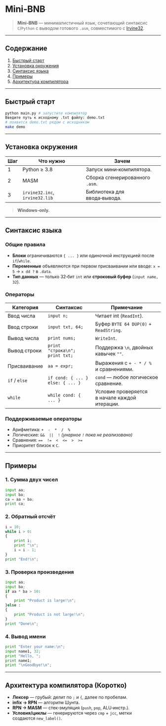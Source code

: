 # Mini‑BNB

> **Mini‑BNB** — минималистичный язык, сочетающий синтаксис `C`/`Python` с выводом готового `.asm`, совместимого с [Irvine32](https://www.kipirvine.com/asm/Irvine/).

---

## Содержание

1. [Быстрый старт](#Быстрый-старт)
2. [Установка окружения](#Установка-окружения)
3. [Синтаксис языка](#Синтаксис-языка)
4. [Примеры](#Примеры)
5. [Архитектура компилятора](#Архитектура-компилятора)


---

## Быстрый старт

```bash
python main.py # запустите компилятор
Введите путь к исходному .txt файлу: demo.txt
# появится demo.txt рядом с исходником
make demo
```

---

## Установка окружения

| Шаг | Что нужно                      | Зачем                                                                     |
| --- | ------------------------------ | ------------------------------------------------------------------------- |
| 1   | Python ≥ 3.8                   | Запуск мини‑компилятора.                                                  |
| 2   | MASM     | Сборка сгенерированного `.asm`.                                           |
| 3   | `irvine32.inc`, `irvine32.lib` | Библиотека для ввода‑вывода.  |

> **Windows‑only.**

---

## Синтаксис языка

### Общие правила

* **Блоки** ограничиваются `{ ... }` или одиночной инструкцией после `if`/`while`.
* **Переменные** объявляются при первом присваивании или вводе: `x = 5` → `x dd ?` в `.data`.
* **Тип данных** — только 32‑бит `int` или **строковый буфер** (`input name, 32`).

### Операторы

| Категория     | Синтаксис                           | Примечание                                    |
| ------------- | ----------------------------------- | --------------------------------------------- |
| Ввод числа    | `input n;`                          | Читает int (`ReadInt`).                       |
| Ввод строки   | `input txt, 64;`                    | Буфер `BYTE 64 DUP(0)` + `ReadString`.        |
| Вывод числа   | `print nums;`                       | `WriteInt`.                                   |
| Вывод строки  | `print "строка\n";`<br>`print txt;` | Поддержка `\n`, двойных кавычек `""`.         |
| Присваивание  | `aa = expr;`                         | Выражения с `+ - * / %` и сравнениями.        |
| `if` / `else` | `if cond: { ... } else: { ... }`    | `cond` — любое логическое сравнение.          |
| `while`       | `while cond: { ... }`               | Условие проверяется в начале каждой итерации. |

### Поддерживаемые операторы

* Арифметика: `+  -  *  /  %`
* Логические: `&&  ||  !` *(унарное `!` пока не реализовано)*
* Сравнения: `==  !=  <  <=  >  >=`
* Приоритет близок к `C`.

---

## Примеры

### 1. Сумма двух чисел

```python
input aa;
input ba;
ca = aa + ba;
print ca;
```

### 2. Обратный отсчёт

```python
i = 10;
while i > 0:
{
    print i;
    print "\n";
    i = i - 1;
}
print "End!\n";
```

### 3. Проверка произведения

```python
input aa;
input ba;
if aa * ba > 50:
{
    print "Product is large!\n";
}else :
{
    print "Product is not large!\n";
}
print "Done\n";
```


### 4. Вывод имени

```python
print "Enter your name:\n";
input name1, 32;
print "Hello, ";
print name1;
print "\nGoodbye!\n";
```

---

## Архитектура компилятора (Коротко)

* **Лексер** — грубый: делит по `;` и `{`, далее по пробелам.
* **infix → RPN** — алгоритм Шунта.
* **RPN → MASM** — стек‑эмуляция (`push`, `pop`, ALU‑инстр.).
* **Условия/циклы** — генерируются через `cmp` + `jcc`, метки создаются `new_label()`.
